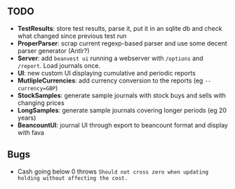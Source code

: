 ## TODO
- **TestResults**: store test results, parse it, put it in an sqlite db and check what changed since previous test run
- **ProperParser**: scrap current regexp-based parser and use some decent parser generator (Antlr?)
- **Server**: add `beanvest ui` running a webserver with `/options` and `/report`. Load journals once.
- **UI**: new custom UI displaying cumulative and periodic reports
- **MutlipleCurrencies**: add currency conversion to the reports (eg `--currency=GBP`)
- **StockSamples**: generate sample journals with stock buys and sells with changing prices
- **LongSamples**: generate sample journals covering longer periods (eg 20 years)
- **BeancountUI**: journal UI through export to beancount format and display with fava

## Bugs
- Cash going below 0 throws `Should not cross zero when updating holding without affecting the cost.`